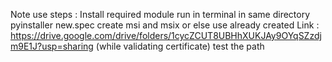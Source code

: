 Note use 
  steps :  Install required module
          run in terminal in same directory pyinstaller new.spec
          create msi  and msix or else use already created  Link : https://drive.google.com/drive/folders/1cycZCUT8UBHhXUKJAy9OYqSZzdjm9E1J?usp=sharing
          (while validating certificate)
          test the path
